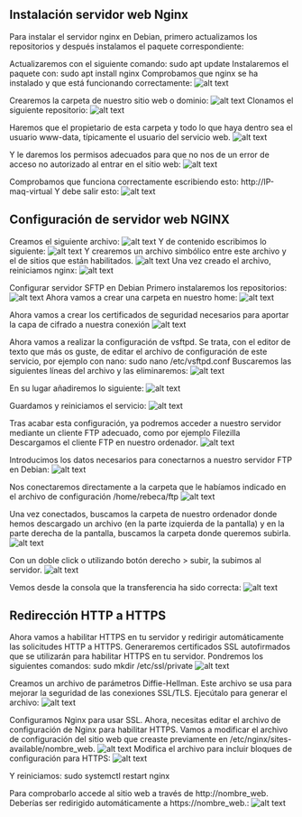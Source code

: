 ## Instalación servidor web Nginx
Para instalar el servidor nginx en Debian, primero actualizamos los repositorios y después instalamos el paquete correspondiente:

Actualizaremos con el siguiente comando: sudo apt update
Instalaremos el paquete con: sudo apt install nginx
Comprobamos que nginx se ha instalado y que está funcionando correctamente:
![alt text](image.png)

Crearemos la carpeta de nuestro sitio web o dominio:
![alt text](image-1.png)
Clonamos el siguiente repositorio:
![alt text](image-2.png) 

Haremos que el propietario de esta carpeta y todo lo que haya dentro sea el usuario www-data, típicamente el usuario del servicio web.
![alt text](image-3.png)

Y le daremos los permisos adecuados para que no nos de un error de acceso no autorizado al entrar en el sitio web:
![alt text](image-4.png)

Comprobamos que funciona correctamente escribiendo esto:
http://IP-maq-virtual
Y debe salir esto:
![alt text](image-5.png)



## Configuración de servidor web NGINX
Creamos el siguiente archivo:
![alt text](image-6.png)
Y de contenido escribimos lo siguiente:
![alt text](image-8.png)
Y crearemos un archivo simbólico entre este archivo y el de sitios que están habilitados.
![alt text](image-9.png)
Una vez creado el archivo, reiniciamos nginx:
![alt text](image-10.png)

Configurar servidor SFTP en Debian
Primero instalaremos los repositorios:
![alt text](image-12.png)
Ahora vamos a crear una carpeta en nuestro home:
![alt text](image-13.png)

Ahora vamos a crear los certificados de seguridad necesarios para aportar la capa de cifrado a nuestra conexión 
![alt text](image-14.png)

Ahora vamos a realizar la configuración de vsftpd. Se trata, con el editor de texto que más os guste, de editar el archivo de configuración de este servicio, por ejemplo con nano:
sudo nano /etc/vsftpd.conf
 Buscaremos las siguientes líneas del archivo y las eliminaremos:
![alt text](image-15.png)

En su lugar añadiremos lo siguiente:
![alt text](image-16.png)

Guardamos y reiniciamos el servicio:
![alt text](image-17.png)

Tras acabar esta configuración, ya podremos acceder a nuestro servidor mediante un cliente FTP adecuado, como por ejemplo Filezilla
Descargamos el cliente FTP en nuestro ordenador.
![alt text](image-18.png)

Introducimos los datos necesarios para conectarnos a nuestro servidor FTP en Debian:
![alt text](image-19.png)

Nos conectaremos directamente a la carpeta que le habíamos indicado en el archivo de configuración /home/rebeca/ftp
![alt text](image-20.png)

Una vez conectados, buscamos la carpeta de nuestro ordenador donde hemos descargado un archivo (en la parte izquierda de la pantalla) y en la parte derecha de la pantalla, buscamos la carpeta donde queremos subirla. 
![alt text](image-21.png)

Con un doble click o utilizando botón derecho > subir, la subimos al servidor.
![alt text](image-22.png)

Vemos desde la consola que la transferencia ha sido correcta:
![alt text](image-23.png)

## Redirección HTTP a HTTPS
Ahora vamos a habilitar HTTPS en tu servidor y redirigir automáticamente las solicitudes HTTP a HTTPS.
Generaremos certificados SSL autofirmados que se utilizarán para habilitar HTTPS en tu servidor. Pondremos los siguientes comandos:
sudo mkdir /etc/ssl/private 
![alt text](image-24.png)

Creamos un archivo de parámetros Diffie-Hellman. Este archivo se usa para mejorar la seguridad de las conexiones SSL/TLS. Ejecútalo para generar el archivo:
![alt text](image-25.png)

Configuramos Nginx para usar SSL. Ahora, necesitas editar el archivo de configuración de Nginx para habilitar HTTPS. Vamos a modificar el archivo de configuración del sitio web que creaste previamente en /etc/nginx/sites-available/nombre_web.
![alt text](image-26.png)
Modifica el archivo para incluir bloques de configuración para HTTPS:
![alt text](image-27.png)

Y reiniciamos:
sudo systemctl restart nginx

Para comprobarlo accede al sitio web a través de http://nombre_web. Deberías ser redirigido automáticamente a https://nombre_web.:
![alt text](image-28.png)
